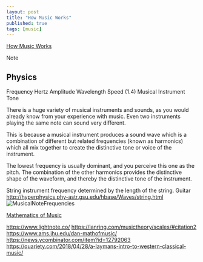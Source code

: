 ```yaml
---
layout: post
title: "How Music Works"
published: true
tags: [music]
---
```



[How Music Works](http://www.howmusicworks.org/)


Note

## Physics

Frequency Hertz
Amplitude
Wavelength
Speed 
(1.4)  Musical Instrument Tone

There is a huge variety of musical instruments and sounds, as you would already know from your experience with music.  Even two instruments playing the same note can sound very different.

This is because a musical instrument produces a sound wave which is a combination of different but related frequencies (known as harmonics) which all mix together to create the distinctive tone or voice of the instrument.

The lowest frequency is usually dominant, and you perceive this one as the pitch.  The combination of the other harmonics provides the distinctive shape of the waveform, and thereby the distinctive tone of the instrument.


String instrument frequency determined by the length of the string. 
Guitar 
http://hyperphysics.phy-astr.gsu.edu/hbase/Waves/string.html
![MusicalNoteFrequencies](https://upload.wikimedia.org/wikipedia/commons/b/b8/MusicalNoteFrequencies.png)



[Mathematics of Music](https://www.ams.jhu.edu/dan-mathofmusic/)

https://www.lightnote.co/
https://ianring.com/musictheory/scales/#citation2
https://www.ams.jhu.edu/dan-mathofmusic/
https://news.ycombinator.com/item?id=12792063
https://quariety.com/2018/04/28/a-laymans-intro-to-western-classical-music/